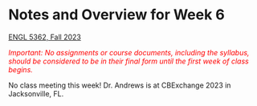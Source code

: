 # Notes and Overview for Week 6

[ENGL 5362, Fall 2023](/5362/calendar.html)

<span style="color:red;">*Important: No assignments or course documents, including the syllabus, should be considered to be in their final form until the first week of class begins.*</span>

No class meeting this week! Dr. Andrews is at CBExchange 2023 in Jacksonville, FL.